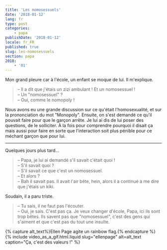 ```yaml
---
title: 'Les nomosessuels'
date: '2018-01-12'
lang: fr
type: post
categories:
    - papa
publishDate: '2018-01-12'
locale: fr_FR
published: true
slug: les-nomosessuels
section: papa
2018:
    - '01'
---
```


Mon grand pleure car à l'école, un enfant se moque de lui. Il m'explique.

<!--more-->

> – Il a dit que j'étais un zizi ambulant ! Et un nomosessuel !  
> – Un "nomosessuel" ?  
> – Oui, comme le nomopoly !

Nous avons eu une grande discussion sur ce qu'était l'homosexualité, et sur la prononciation du mot "Monopoly". Ensuite, on s'est demandé ce qu'il pouvait faire pour que le garçon arrête. Je lui ai dis de lui poser des questions, de le solliciter. À la fois pour comprendre pourquoi il disait ça mais aussi pour faire en sorte que l'interaction soit plus pénible pour ce méchant garçon que pour lui.

***

Quelques jours plus tard…

> – Papa, je lui ai demandé s'il savait c'était quoi !  
> – S'il savait quoi ?  
> – S'il savait ce que c'est un nomosessuel.  
> – Et alors ?  
> – Bah il savait pas. Il avait l'air bête, hein, alors il a continué à me dire que j'étais un kiki.

Soudain, il a paru triste.

> – Tu sais, il ne faut pas l'écouter.  
> – Oui, je sais. C'est pas ça. Je veux changer d'école, Papa, ici ils sont trop bêtes. Ils savent pas que "nomosessuel", c'est des gens qui s'aiment et que c'est pas du tout une insulte.

{% capture alt_text%}Ellen Page agite un <span lang="en">rainbow flag</span>.{% endcapture %}
{% include video_as_a_gif.html.liquid
    slug="ellenpage"
    alt=alt_text
    caption="Ça, c'est des valeurs !"
%}